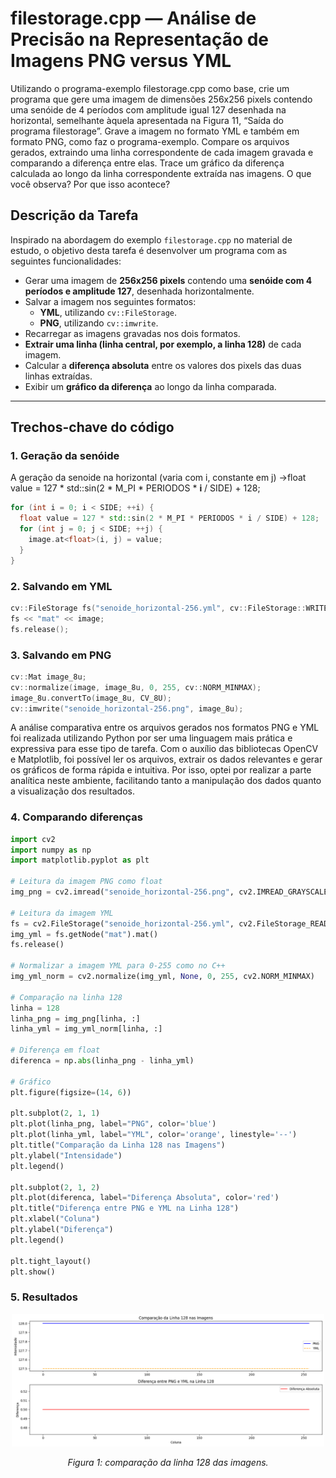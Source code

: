 # filestorage.cpp — Análise de Precisão na Representação de Imagens PNG versus YML

Utilizando o programa-exemplo filestorage.cpp como base, crie um programa que gere uma imagem de dimensões 256x256 pixels contendo uma senóide de 4 períodos com amplitude igual 127 desenhada na horizontal, semelhante àquela apresentada na Figura 11, “Saída do programa filestorage”. Grave a imagem no formato YML e também em formato PNG, como faz o programa-exemplo. Compare os arquivos gerados, extraindo uma linha correspondente de cada imagem gravada e comparando a diferença entre elas. Trace um gráfico da diferença calculada ao longo da linha correspondente extraída nas imagens. O que você observa? Por que isso acontece?

## Descrição da Tarefa

Inspirado na abordagem do exemplo `filestorage.cpp` no material de estudo, o objetivo desta tarefa é desenvolver um programa com as seguintes funcionalidades:

- Gerar uma imagem de **256x256 pixels** contendo uma **senóide com 4 períodos e amplitude 127**, desenhada horizontalmente.
- Salvar a imagem nos seguintes formatos:
  - **YML**, utilizando `cv::FileStorage`.
  - **PNG**, utilizando `cv::imwrite`.
- Recarregar as imagens gravadas nos dois formatos.
- **Extrair uma linha (linha central, por exemplo, a linha 128)** de cada imagem.
- Calcular a **diferença absoluta** entre os valores dos pixels das duas linhas extraídas.
- Exibir um **gráfico da diferença** ao longo da linha comparada.

---

## Trechos-chave do código

### 1. Geração da senóide
A geração da senoide na horizontal (varia com i, constante em j) ->float value = 127 * std::sin(2 * M_PI * PERIODOS * **i** / SIDE) + 128;

```cpp
for (int i = 0; i < SIDE; ++i) {
  float value = 127 * std::sin(2 * M_PI * PERIODOS * i / SIDE) + 128;
  for (int j = 0; j < SIDE; ++j) {
    image.at<float>(i, j) = value;
  }
}

```
### 2. Salvando em YML
```cpp
cv::FileStorage fs("senoide_horizontal-256.yml", cv::FileStorage::WRITE);
fs << "mat" << image;
fs.release();
```

### 3. Salvando em PNG
```cpp
cv::Mat image_8u;
cv::normalize(image, image_8u, 0, 255, cv::NORM_MINMAX);
image_8u.convertTo(image_8u, CV_8U);
cv::imwrite("senoide_horizontal-256.png", image_8u);
```

A análise comparativa entre os arquivos gerados nos formatos PNG e YML foi realizada utilizando Python por ser uma linguagem mais prática e expressiva para esse tipo de tarefa. Com o auxílio das bibliotecas OpenCV e Matplotlib, foi possível ler os arquivos, extrair os dados relevantes e gerar os gráficos de forma rápida e intuitiva. Por isso, optei por realizar a parte analítica neste ambiente, facilitando tanto a manipulação dos dados quanto a visualização dos resultados.

### 4. Comparando diferenças

```python
import cv2
import numpy as np
import matplotlib.pyplot as plt

# Leitura da imagem PNG como float
img_png = cv2.imread("senoide_horizontal-256.png", cv2.IMREAD_GRAYSCALE).astype(np.float32)

# Leitura da imagem YML
fs = cv2.FileStorage("senoide_horizontal-256.yml", cv2.FileStorage_READ)
img_yml = fs.getNode("mat").mat()
fs.release()

# Normalizar a imagem YML para 0-255 como no C++
img_yml_norm = cv2.normalize(img_yml, None, 0, 255, cv2.NORM_MINMAX)

# Comparação na linha 128
linha = 128
linha_png = img_png[linha, :]
linha_yml = img_yml_norm[linha, :]

# Diferença em float
diferenca = np.abs(linha_png - linha_yml)

# Gráfico
plt.figure(figsize=(14, 6))

plt.subplot(2, 1, 1)
plt.plot(linha_png, label="PNG", color='blue')
plt.plot(linha_yml, label="YML", color='orange', linestyle='--')
plt.title("Comparação da Linha 128 nas Imagens")
plt.ylabel("Intensidade")
plt.legend()

plt.subplot(2, 1, 2)
plt.plot(diferenca, label="Diferença Absoluta", color='red')
plt.title("Diferença entre PNG e YML na Linha 128")
plt.xlabel("Coluna")
plt.ylabel("Diferença")
plt.legend()

plt.tight_layout()
plt.show()
```
### 5. Resultados
<p align="center">
  <img src="comparação.png" width="500"/>
</p>

<p align="center"><i>Figura 1: comparação da linha 128 das imagens.</i></p>
